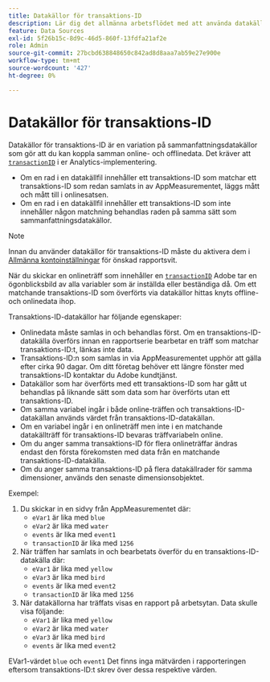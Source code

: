 ```yaml
---
title: Datakällor för transaktions-ID
description: Lär dig det allmänna arbetsflödet med att använda datakällor för transaktions-ID.
feature: Data Sources
exl-id: 5f26b15c-8d9c-46d5-860f-13fdfa21af2e
role: Admin
source-git-commit: 27bcbd638848650c842ad8d8aaa7ab59e27e900e
workflow-type: tm+mt
source-wordcount: '427'
ht-degree: 0%

---
```


# Datakällor för transaktions-ID

Datakällor för transaktions-ID är en variation på sammanfattningsdatakällor som gör att du kan koppla samman online- och offlinedata. Det kräver att [`transactionID`](/help/implement/vars/page-vars/transactionid.md) i er Analytics-implementering.

* Om en rad i en datakällfil innehåller ett transaktions-ID som matchar ett transaktions-ID som redan samlats in av AppMeasurementet, läggs mått och mått till i onlinesatsen.
* Om en rad i en datakällfil innehåller ett transaktions-ID som inte innehåller någon matchning behandlas raden på samma sätt som sammanfattningsdatakällor.

>[!NOTE]
>
>Innan du använder datakällor för transaktions-ID måste du aktivera dem i [Allmänna kontoinställningar](/help/admin/admin/c-manage-report-suites/c-edit-report-suites/general/general-acct-settings-admin.md) för önskad rapportsvit.

När du skickar en onlineträff som innehåller en [`transactionID`](/help/implement/vars/page-vars/transactionid.md) Adobe tar en ögonblicksbild av alla variabler som är inställda eller beständiga då. Om ett matchande transaktions-ID som överförts via datakällor hittas knyts offline- och onlinedata ihop.

Transaktions-ID-datakällor har följande egenskaper:

* Onlinedata måste samlas in och behandlas först. Om en transaktions-ID-datakälla överförs innan en rapportserie bearbetar en träff som matchar transaktions-ID:t, länkas inte data.
* Transaktions-ID:n som samlas in via AppMeasurementet upphör att gälla efter cirka 90 dagar. Om ditt företag behöver ett längre fönster med transaktions-ID kontaktar du Adobe kundtjänst.
* Datakällor som har överförts med ett transaktions-ID som har gått ut behandlas på liknande sätt som data som har överförts utan ett transaktions-ID.
* Om samma variabel ingår i både online-träffen och transaktions-ID-datakällan används värdet från transaktions-ID-datakällan.
* Om en variabel ingår i en onlineträff men inte i en matchande datakällträff för transaktions-ID bevaras träffvariabeln online.
* Om du anger samma transaktions-ID för flera onlineträffar ändras endast den första förekomsten med data från en matchande transaktions-ID-datakälla.
* Om du anger samma transaktions-ID på flera datakällrader för samma dimensioner, används den senaste dimensionsobjektet.

Exempel:

1. Du skickar in en sidvy från AppMeasurementet där:
   * `eVar1` är lika med `blue`
   * `eVar2` är lika med `water`
   * `events` är lika med `event1`
   * `transactionID` är lika med `1256`
2. När träffen har samlats in och bearbetats överför du en transaktions-ID-datakälla där:
   * `eVar1` är lika med `yellow`
   * `eVar3` är lika med `bird`
   * `events` är lika med `event2`
   * `transactionID` är lika med `1256`
3. När datakällorna har träffats visas en rapport på arbetsytan. Data skulle visa följande:
   * `eVar1` är lika med `yellow`
   * `eVar2` är lika med `water`
   * `eVar3` är lika med `bird`
   * `events` är lika med `event2`

EVar1-värdet `blue` och `event1` Det finns inga mätvärden i rapporteringen eftersom transaktions-ID:t skrev över dessa respektive värden.
